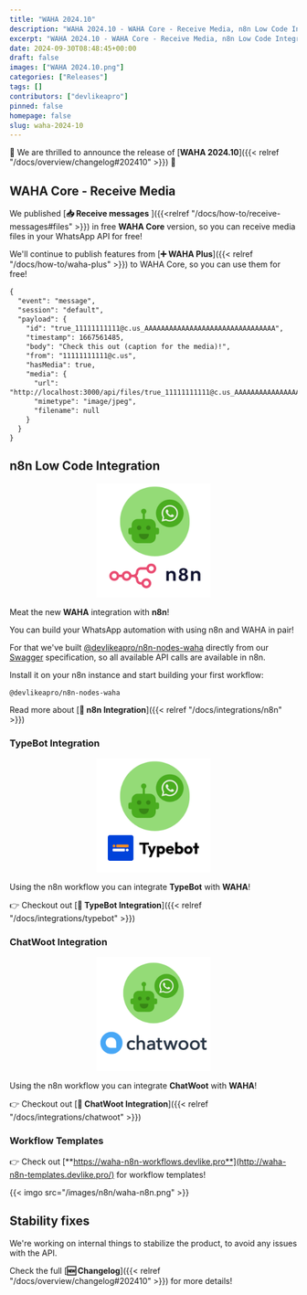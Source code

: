 ```yaml
---
title: "WAHA 2024.10"
description: "WAHA 2024.10 - WAHA Core - Receive Media, n8n Low Code Integration, TypeBot Integration, ChatWoot Integration, Workflow Templates, Stability fixes"
excerpt: "WAHA 2024.10 - WAHA Core - Receive Media, n8n Low Code Integration, TypeBot Integration, ChatWoot Integration, Workflow Templates, Stability fixes"
date: 2024-09-30T08:48:45+00:00
draft: false
images: ["WAHA 2024.10.png"]
categories: ["Releases"]
tags: []
contributors: ["devlikeapro"]
pinned: false
homepage: false
slug: waha-2024-10
---
```


🎉 We are thrilled to announce the release of [**WAHA 2024.10**]({{< relref "/docs/overview/changelog#202410" >}}) 🎉 

## WAHA Core - Receive Media

We published [**📥 Receive messages** ]({{<relref "/docs/how-to/receive-messages#files" >}})
in free **WAHA Core** version, so you can receive media files in your WhatsApp API for free!

We'll continue to publish features from 
[**➕ WAHA Plus**]({{< relref "/docs/how-to/waha-plus" >}}) 
to WAHA Core, so you can use them for free!

```jsonc { title="message" }
{
  "event": "message",
  "session": "default",
  "payload": {
    "id": "true_11111111111@c.us_AAAAAAAAAAAAAAAAAAAAAAAAAAAAAAAA",
    "timestamp": 1667561485,
    "body": "Check this out (caption for the media)!",
    "from": "11111111111@c.us",
    "hasMedia": true,
    "media": {
      "url": "http://localhost:3000/api/files/true_11111111111@c.us_AAAAAAAAAAAAAAAAAAAAAAAAAAAAAAAA.jpg",
      "mimetype": "image/jpeg",
      "filename": null
    }
  }
}
```

## n8n Low Code Integration

<p align="center">
  <img src="/images/n8n/WAHA+n8n.png" width='200'/>
</p>

Meat the new **WAHA** integration with **n8n**!

You can build your WhatsApp automation with using n8n and WAHA in pair!

For that we've built [@devlikeapro/n8n-nodes-waha](https://github.com/devlikeapro/n8n-nodes-waha/)
directly from our [Swagger](/swagger) specification, so all available API calls are available in n8n.

Install it on your n8n instance and start building your first workflow:
```
@devlikeapro/n8n-nodes-waha
```

Read more about 
[**🔌 n8n Integration**]({{< relref "/docs/integrations/n8n" >}})

### TypeBot Integration
<p align="center">
  <img src="/images/typebot/waha+typebot.png" width='200'/>
</p>

Using the n8n workflow you can integrate **TypeBot** with **WAHA**!

👉 Checkout out [**🔌 TypeBot Integration**]({{< relref "/docs/integrations/typebot" >}})

### ChatWoot Integration
<p align="center">
  <img src="/images/chatwoot/waha-chatwoot.png" width='200'/>
</p>

Using the n8n workflow you can integrate **ChatWoot** with **WAHA**!

👉 Checkout out [**🔌 ChatWoot Integration**]({{< relref "/docs/integrations/chatwoot" >}})

### Workflow Templates
👉 Check out
[**https://waha-n8n-workflows.devlike.pro**](http://waha-n8n-templates.devlike.pro/)
for workflow templates!

{{< imgo src="/images/n8n/waha-n8n.png" >}}


## Stability fixes
We're working on internal things to stabilize the product, to avoid any issues with the API.

Check the full [**🆕 Changelog**]({{< relref "/docs/overview/changelog#202410" >}})
for more details!
